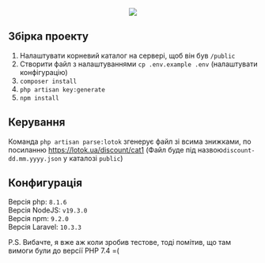 <p align="center"><img src="https://laravel.com/assets/img/components/logo-laravel.svg"></p>

## Збірка проекту

1) Налаштувати корневий каталог на сервері, щоб він був <code>/public</code>
2) Створити файл з налаштуваннями <code>cp .env.example .env</code> (налаштувати конфігурацію)
3) <code>composer install</code>
4) <code>php artisan key:generate</code>
5) <code>npm install</code>

## Керування

Команда ``` php artisan parse:lotok ``` згенерує файл зі всима знижками, по посиланню https://lotok.ua/discount/cat1 (Файл буде під назвою``` discount-dd.mm.yyyy.json ``` у каталозі ``` public ```)

## Конфигурація

Версія php: <code>8.1.6</code><br>
Версія NodeJS: <code>v19.3.0</code><br>
Версія npm: <code>9.2.0</code><br>
Версія Laravel: <code>10.3.3</code><br>

P.S. Вибачте, я вже аж коли зробив тестове, тоді помітив, що там вимоги були до версії PHP 7.4 =(
